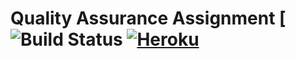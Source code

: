 
# Quality Assurance Assignment [![Build Status](https://travis-ci.com/Arr461/SoftwareQA.svg?branch=master) [![Heroku](http://heroku-badge.herokuapp.com/?app=qa-assignment-sb2726)](https://damp-stream-00107.herokuapp.com/) 
